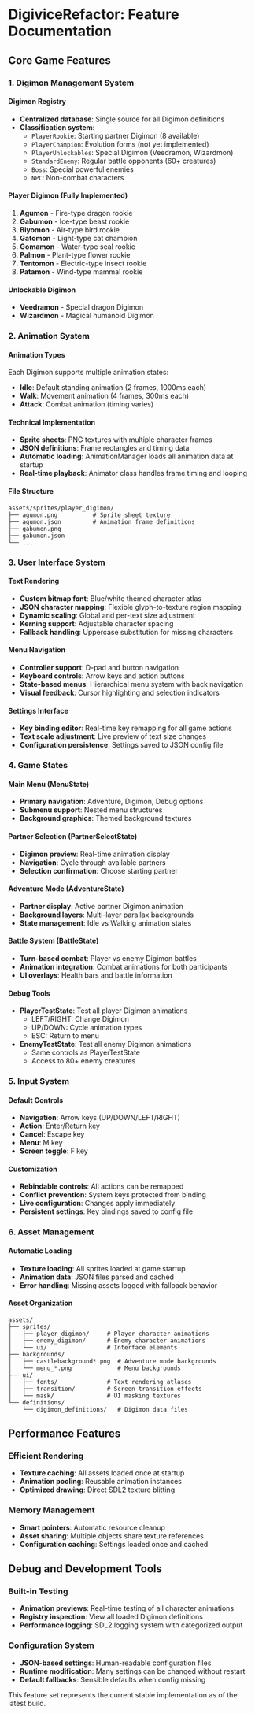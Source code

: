 # DigiviceRefactor: Feature Documentation

## Core Game Features

### 1. Digimon Management System

#### Digimon Registry
- **Centralized database**: Single source for all Digimon definitions
- **Classification system**: 
  - `PlayerRookie`: Starting partner Digimon (8 available)
  - `PlayerChampion`: Evolution forms (not yet implemented)
  - `PlayerUnlockables`: Special Digimon (Veedramon, Wizardmon)
  - `StandardEnemy`: Regular battle opponents (60+ creatures)
  - `Boss`: Special powerful enemies
  - `NPC`: Non-combat characters

#### Player Digimon (Fully Implemented)
1. **Agumon** - Fire-type dragon rookie
2. **Gabumon** - Ice-type beast rookie  
3. **Biyomon** - Air-type bird rookie
4. **Gatomon** - Light-type cat champion
5. **Gomamon** - Water-type seal rookie
6. **Palmon** - Plant-type flower rookie
7. **Tentomon** - Electric-type insect rookie
8. **Patamon** - Wind-type mammal rookie

#### Unlockable Digimon
- **Veedramon** - Special dragon Digimon
- **Wizardmon** - Magical humanoid Digimon

### 2. Animation System

#### Animation Types
Each Digimon supports multiple animation states:
- **Idle**: Default standing animation (2 frames, 1000ms each)
- **Walk**: Movement animation (4 frames, 300ms each)
- **Attack**: Combat animation (timing varies)

#### Technical Implementation
- **Sprite sheets**: PNG textures with multiple character frames
- **JSON definitions**: Frame rectangles and timing data
- **Automatic loading**: AnimationManager loads all animation data at startup
- **Real-time playback**: Animator class handles frame timing and looping

#### File Structure
```
assets/sprites/player_digimon/
├── agumon.png          # Sprite sheet texture
├── agumon.json         # Animation frame definitions
├── gabumon.png
├── gabumon.json
└── ...
```

### 3. User Interface System

#### Text Rendering
- **Custom bitmap font**: Blue/white themed character atlas
- **JSON character mapping**: Flexible glyph-to-texture region mapping
- **Dynamic scaling**: Global and per-text size adjustment
- **Kerning support**: Adjustable character spacing
- **Fallback handling**: Uppercase substitution for missing characters

#### Menu Navigation
- **Controller support**: D-pad and button navigation
- **Keyboard controls**: Arrow keys and action buttons
- **State-based menus**: Hierarchical menu system with back navigation
- **Visual feedback**: Cursor highlighting and selection indicators

#### Settings Interface
- **Key binding editor**: Real-time key remapping for all game actions
- **Text scale adjustment**: Live preview of text size changes
- **Configuration persistence**: Settings saved to JSON config file

### 4. Game States

#### Main Menu (MenuState)
- **Primary navigation**: Adventure, Digimon, Debug options
- **Submenu support**: Nested menu structures
- **Background graphics**: Themed background textures

#### Partner Selection (PartnerSelectState)  
- **Digimon preview**: Real-time animation display
- **Navigation**: Cycle through available partners
- **Selection confirmation**: Choose starting partner

#### Adventure Mode (AdventureState)
- **Partner display**: Active partner Digimon animation
- **Background layers**: Multi-layer parallax backgrounds
- **State management**: Idle vs Walking animation states

#### Battle System (BattleState)
- **Turn-based combat**: Player vs enemy Digimon battles
- **Animation integration**: Combat animations for both participants
- **UI overlays**: Health bars and battle information

#### Debug Tools
- **PlayerTestState**: Test all player Digimon animations
  - LEFT/RIGHT: Change Digimon
  - UP/DOWN: Cycle animation types
  - ESC: Return to menu
- **EnemyTestState**: Test all enemy Digimon animations
  - Same controls as PlayerTestState
  - Access to 80+ enemy creatures

### 5. Input System

#### Default Controls
- **Navigation**: Arrow keys (UP/DOWN/LEFT/RIGHT)
- **Action**: Enter/Return key
- **Cancel**: Escape key
- **Menu**: M key
- **Screen toggle**: F key

#### Customization
- **Rebindable controls**: All actions can be remapped
- **Conflict prevention**: System keys protected from binding
- **Live configuration**: Changes apply immediately
- **Persistent settings**: Key bindings saved to config file

### 6. Asset Management

#### Automatic Loading
- **Texture loading**: All sprites loaded at game startup
- **Animation data**: JSON files parsed and cached
- **Error handling**: Missing assets logged with fallback behavior

#### Asset Organization
```
assets/
├── sprites/
│   ├── player_digimon/     # Player character animations
│   ├── enemy_digimon/      # Enemy character animations  
│   └── ui/                 # Interface elements
├── backgrounds/
│   ├── castlebackground*.png  # Adventure mode backgrounds
│   └── menu_*.png             # Menu backgrounds
├── ui/
│   ├── fonts/              # Text rendering atlases
│   ├── transition/         # Screen transition effects
│   └── mask/               # UI masking textures
└── definitions/
    └── digimon_definitions/   # Digimon data files
```

## Performance Features

### Efficient Rendering
- **Texture caching**: All assets loaded once at startup
- **Animation pooling**: Reusable animation instances
- **Optimized drawing**: Direct SDL2 texture blitting

### Memory Management
- **Smart pointers**: Automatic resource cleanup
- **Asset sharing**: Multiple objects share texture references
- **Configuration caching**: Settings loaded once and cached

## Debug and Development Tools

### Built-in Testing
- **Animation previews**: Real-time testing of all character animations
- **Registry inspection**: View all loaded Digimon definitions
- **Performance logging**: SDL2 logging system with categorized output

### Configuration System
- **JSON-based settings**: Human-readable configuration files
- **Runtime modification**: Many settings can be changed without restart
- **Default fallbacks**: Sensible defaults when config missing

This feature set represents the current stable implementation as of the latest build.
